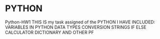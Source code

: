 # PYTHON
Python-HW1
THIS IS my task assigned of the PYTHON
I HAVE INCLUDED: 
VARIABLES IN PYTHON
DATA TYPES
CONVERSION
STRINGS
IF ELSE
CALCULATOR
DICTIONARY
AND OTHER PF 
